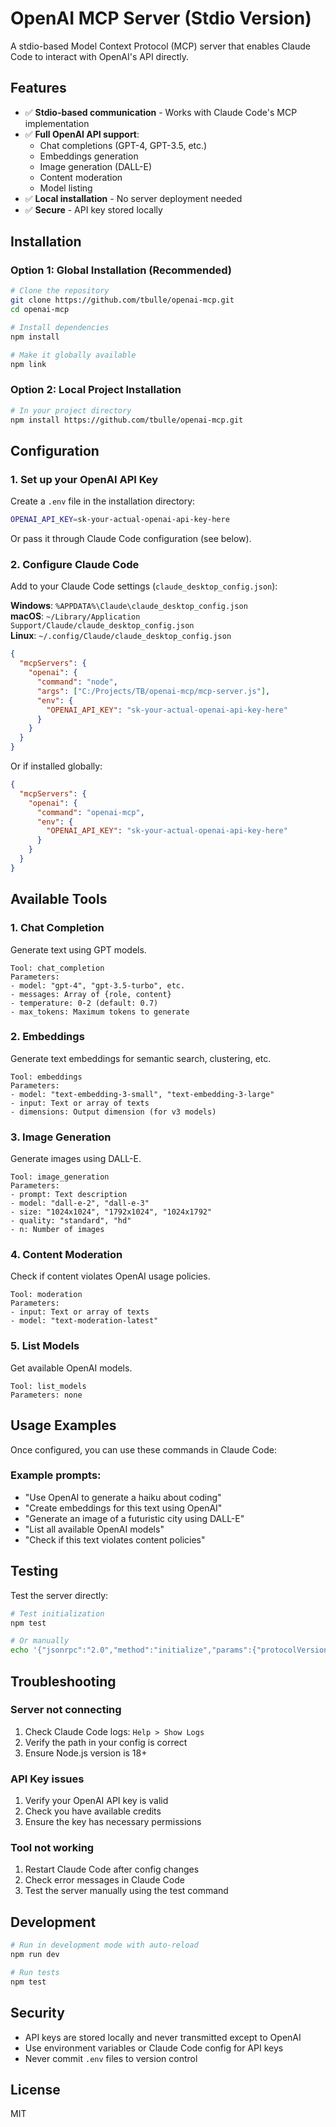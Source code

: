 # OpenAI MCP Server (Stdio Version)

A stdio-based Model Context Protocol (MCP) server that enables Claude Code to interact with OpenAI's API directly.

## Features

- ✅ **Stdio-based communication** - Works with Claude Code's MCP implementation
- ✅ **Full OpenAI API support**:
  - Chat completions (GPT-4, GPT-3.5, etc.)
  - Embeddings generation
  - Image generation (DALL-E)
  - Content moderation
  - Model listing
- ✅ **Local installation** - No server deployment needed
- ✅ **Secure** - API key stored locally

## Installation

### Option 1: Global Installation (Recommended)

```bash
# Clone the repository
git clone https://github.com/tbulle/openai-mcp.git
cd openai-mcp

# Install dependencies
npm install

# Make it globally available
npm link
```

### Option 2: Local Project Installation

```bash
# In your project directory
npm install https://github.com/tbulle/openai-mcp.git
```

## Configuration

### 1. Set up your OpenAI API Key

Create a `.env` file in the installation directory:

```bash
OPENAI_API_KEY=sk-your-actual-openai-api-key-here
```

Or pass it through Claude Code configuration (see below).

### 2. Configure Claude Code

Add to your Claude Code settings (`claude_desktop_config.json`):

**Windows**: `%APPDATA%\Claude\claude_desktop_config.json`  
**macOS**: `~/Library/Application Support/Claude/claude_desktop_config.json`  
**Linux**: `~/.config/Claude/claude_desktop_config.json`

```json
{
  "mcpServers": {
    "openai": {
      "command": "node",
      "args": ["C:/Projects/TB/openai-mcp/mcp-server.js"],
      "env": {
        "OPENAI_API_KEY": "sk-your-actual-openai-api-key-here"
      }
    }
  }
}
```

Or if installed globally:

```json
{
  "mcpServers": {
    "openai": {
      "command": "openai-mcp",
      "env": {
        "OPENAI_API_KEY": "sk-your-actual-openai-api-key-here"
      }
    }
  }
}
```

## Available Tools

### 1. Chat Completion
Generate text using GPT models.

```
Tool: chat_completion
Parameters:
- model: "gpt-4", "gpt-3.5-turbo", etc.
- messages: Array of {role, content}
- temperature: 0-2 (default: 0.7)
- max_tokens: Maximum tokens to generate
```

### 2. Embeddings
Generate text embeddings for semantic search, clustering, etc.

```
Tool: embeddings
Parameters:
- model: "text-embedding-3-small", "text-embedding-3-large"
- input: Text or array of texts
- dimensions: Output dimension (for v3 models)
```

### 3. Image Generation
Generate images using DALL-E.

```
Tool: image_generation
Parameters:
- prompt: Text description
- model: "dall-e-2", "dall-e-3"
- size: "1024x1024", "1792x1024", "1024x1792"
- quality: "standard", "hd"
- n: Number of images
```

### 4. Content Moderation
Check if content violates OpenAI usage policies.

```
Tool: moderation
Parameters:
- input: Text or array of texts
- model: "text-moderation-latest"
```

### 5. List Models
Get available OpenAI models.

```
Tool: list_models
Parameters: none
```

## Usage Examples

Once configured, you can use these commands in Claude Code:

### Example prompts:
- "Use OpenAI to generate a haiku about coding"
- "Create embeddings for this text using OpenAI"
- "Generate an image of a futuristic city using DALL-E"
- "List all available OpenAI models"
- "Check if this text violates content policies"

## Testing

Test the server directly:

```bash
# Test initialization
npm test

# Or manually
echo '{"jsonrpc":"2.0","method":"initialize","params":{"protocolVersion":"0.1.0"},"id":1}' | node mcp-server.js
```

## Troubleshooting

### Server not connecting
1. Check Claude Code logs: `Help > Show Logs`
2. Verify the path in your config is correct
3. Ensure Node.js version is 18+

### API Key issues
1. Verify your OpenAI API key is valid
2. Check you have available credits
3. Ensure the key has necessary permissions

### Tool not working
1. Restart Claude Code after config changes
2. Check error messages in Claude Code
3. Test the server manually using the test command

## Development

```bash
# Run in development mode with auto-reload
npm run dev

# Run tests
npm test
```

## Security

- API keys are stored locally and never transmitted except to OpenAI
- Use environment variables or Claude Code config for API keys
- Never commit `.env` files to version control

## License

MIT